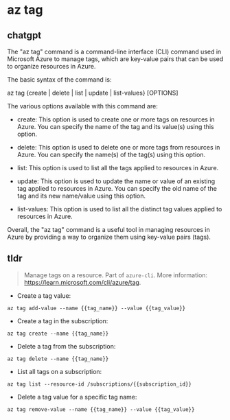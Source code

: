 # az tag 
## chatgpt 
The "az tag" command is a command-line interface (CLI) command used in Microsoft Azure to manage tags, which are key-value pairs that can be used to organize resources in Azure. 

The basic syntax of the command is: 

az tag {create | delete | list | update | list-values} [OPTIONS] 

The various options available with this command are: 

- create: This option is used to create one or more tags on resources in Azure. You can specify the name of the tag and its value(s) using this option. 

- delete: This option is used to delete one or more tags from resources in Azure. You can specify the name(s) of the tag(s) using this option. 

- list: This option is used to list all the tags applied to resources in Azure. 

- update: This option is used to update the name or value of an existing tag applied to resources in Azure. You can specify the old name of the tag and its new name/value using this option. 

- list-values: This option is used to list all the distinct tag values applied to resources in Azure. 

Overall, the "az tag" command is a useful tool in managing resources in Azure by providing a way to organize them using key-value pairs (tags). 

## tldr 
 
> Manage tags on a resource.
> Part of `azure-cli`.
> More information: <https://learn.microsoft.com/cli/azure/tag>.

- Create a tag value:

`az tag add-value --name {{tag_name}} --value {{tag_value}}`

- Create a tag in the subscription:

`az tag create --name {{tag_name}}`

- Delete a tag from the subscription:

`az tag delete --name {{tag_name}}`

- List all tags on a subscription:

`az tag list --resource-id /subscriptions/{{subscription_id}}`

- Delete a tag value for a specific tag name:

`az tag remove-value --name {{tag_name}} --value {{tag_value}}`
